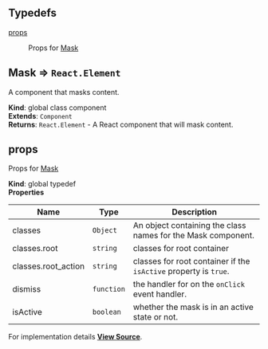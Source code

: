## Typedefs

<dl>
<dt><a href="#props">props</a></dt>
<dd>

Props for [Mask](#Mask)

</dd>
</dl>

<a name="Mask"></a>

## Mask ⇒ `React.Element`
A component that masks content.

**Kind**: global class component  
**Extends**: `Component`  
**Returns**: `React.Element` - A React component that will mask content.  
<a name="props"></a>

## props
Props for [Mask](#Mask)

**Kind**: global typedef  
**Properties**

| Name | Type | Description |
| --- | --- | --- |
| classes | `Object` | An object containing the class names for the Mask component. |
| classes.root | `string` | classes for root container |
| classes.root_action | `string` | classes for root container if the `isActive` property is `true`. |
| dismiss | `function` | the handler for on the `onClick` event handler. |
| isActive | `boolean` | whether the mask is in an active state or not. |



For implementation details [**View Source**](https://github.com/magento/pwa-studio/blob/develop/packages/venia-ui/lib/components/Mask/mask.js).